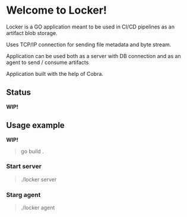 # Welcome to Locker!

Locker is a GO application meant to be used in CI/CD pipelines as an artifact blob storage.

Uses TCP/IP connection for sending file metadata and byte stream.

Application can be used both as a server with DB connection and as an agent to send / consume artifacts

Application built with the help of Cobra.

## Status
 **WIP!**

## Usage example

**WIP!**

> go build .
### Start server
> ./locker server
### Starg agent
> ./locker agent




